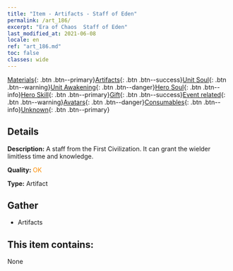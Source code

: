 ```yaml
---
title: "Item - Artifacts - Staff of Eden"
permalink: /art_186/
excerpt: "Era of Chaos  Staff of Eden"
last_modified_at: 2021-06-08
locale: en
ref: "art_186.md"
toc: false
classes: wide
---
```

 [Materials](/Items/){: .btn .btn--primary}[Artifacts](/Items/Artifacts/){: .btn .btn--success}[Unit Soul](/Items/UnitSoul/){: .btn .btn--warning}[Unit Awakening](/Items/UnitAwakening/){: .btn .btn--danger}[Hero Soul](/Items/HeroSoul/){: .btn .btn--info}[Hero Skill](/Items/HeroSkill/){: .btn .btn--primary}[Gift](/Items/Gift/){: .btn .btn--success}[Event related](/Items/Events/){: .btn .btn--warning}[Avatars](/Items/Avatars/){: .btn .btn--danger}[Consumables](/Items/Consumables/){: .btn .btn--info}[Unknown](/Items/Unknown/){: .btn .btn--primary}

## Details
 **Description:** A staff from the First Civilization. It can grant the wielder limitless time and knowledge.

 **Quality:** <span style="color: #FF8C00">OK</span>

 **Type:** Artifact

## Gather

*    Artifacts 

## This item contains:

  None

